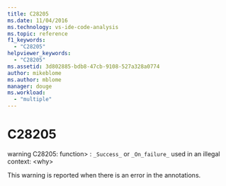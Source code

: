 ```yaml
---
title: C28205
ms.date: 11/04/2016
ms.technology: vs-ide-code-analysis
ms.topic: reference
f1_keywords:
  - "C28205"
helpviewer_keywords:
  - "C28205"
ms.assetid: 3d802885-bdb8-47cb-9108-527a328a0774
author: mikeblome
ms.author: mblome
manager: douge
ms.workload:
  - "multiple"
---
```

# C28205
warning C28205: function> : `_Success_` or `_On_failure_` used in an illegal context: \<why>

 This warning is reported when there is an error in the annotations.